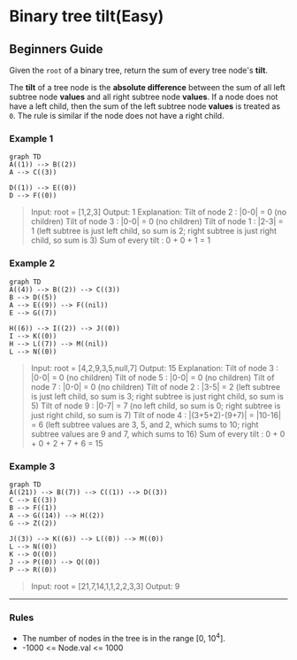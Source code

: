 # Binary tree tilt(Easy)

## Beginners Guide

Given the `root` of a binary tree, return the sum of every tree node's **tilt**.

The **tilt** of a tree node is the **absolute difference** between the sum of all left subtree node **values** and all right subtree node **values**. If a node does not have a left child, then the sum of the left subtree node **values** is treated as `0`. The rule is similar if the node does not have a right child.

### Example 1

```mermaid
graph TD
A((1)) --> B((2))
A --> C((3))

D((1)) --> E((0))
D --> F((0))
```

> Input: root = [1,2,3]
Output: 1
Explanation:
Tilt of node 2 : |0-0| = 0 (no children)
Tilt of node 3 : |0-0| = 0 (no children)
Tilt of node 1 : |2-3| = 1 (left subtree is just left child, so sum is 2; right subtree is just right child, so sum is 3)
Sum of every tilt : 0 + 0 + 1 = 1

### Example 2

```mermaid
graph TD
A((4)) --> B((2)) --> C((3))
B --> D((5))
A --> E((9)) --> F((nil))
E --> G((7))

H((6)) --> I((2)) --> J((0))
I --> K((0))
H --> L((7)) --> M((nil))
L --> N((0))
```

> Input: root = [4,2,9,3,5,null,7]
Output: 15
Explanation:
Tilt of node 3 : |0-0| = 0 (no children)
Tilt of node 5 : |0-0| = 0 (no children)
Tilt of node 7 : |0-0| = 0 (no children)
Tilt of node 2 : |3-5| = 2 (left subtree is just left child, so sum is 3; right subtree is just right child, so sum is 5)
Tilt of node 9 : |0-7| = 7 (no left child, so sum is 0; right subtree is just right child, so sum is 7)
Tilt of node 4 : |(3+5+2)-(9+7)| = |10-16| = 6 (left subtree values are 3, 5, and 2, which sums to 10; right subtree values are 9 and 7, which sums to 16)
Sum of every tilt : 0 + 0 + 0 + 2 + 7 + 6 = 15

### Example 3

```mermaid
graph TD
A((21)) --> B((7)) --> C((1)) --> D((3))
C --> E((3))
B --> F((1))
A --> G((14)) --> H((2))
G --> Z((2))

J((3)) --> K((6)) --> L((0)) --> M((0))
L --> N((0))
K --> O((0))
J --> P((0)) --> Q((0))
P --> R((0))
```

> Input: root = [21,7,14,1,1,2,2,3,3]
Output: 9

---

### Rules

* The number of nodes in the tree is in the range [0, 10$^4$].
* -1000 <= Node.val <= 1000
